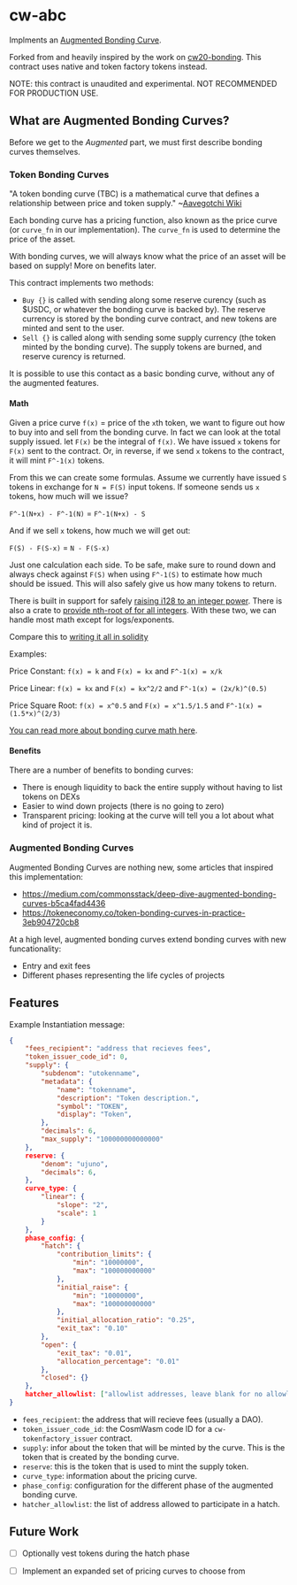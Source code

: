 # cw-abc

Implments an [Augmented Bonding Curve](https://medium.com/commonsstack/deep-dive-augmented-bonding-curves-b5ca4fad4436).

Forked from and heavily inspired by the work on [cw20-bonding](https://github.com/cosmwasm/cw-tokens/tree/main/contracts/cw20-bonding). This contract uses native and token factory tokens instead.

NOTE: this contract is unaudited and experimental. NOT RECOMMENDED FOR PRODUCTION USE.

## What are Augmented Bonding Curves?
Before we get to the *Augmented* part, we must first describe bonding curves themselves.

### Token Bonding Curves

"A token bonding curve (TBC) is a mathematical curve that defines a relationship between price and token supply." ~[Aavegotchi Wiki](https://wiki.aavegotchi.com/en/curve)

Each bonding curve has a pricing function, also known as the price curve (or `curve_fn` in our implementation). The `curve_fn` is used to determine the price of the asset.

With bonding curves, we will always know what the price of an asset will be based on supply! More on benefits later.

This contract implements two methods:
- `Buy {}` is called with sending along some reserve curency (such as $USDC, or whatever the bonding curve is backed by). The reserve currency is stored by the bonding curve contract, and new tokens are minted and sent to the user.
- `Sell {}` is called along with sending some supply currency (the token minted by the bonding curve). The supply tokens are burned, and reserve curency is returned.

It is possible to use this contact as a basic bonding curve, without any of the augmented features.

#### Math

Given a price curve `f(x)` = price of the `x`th token, we want to figure out how to buy into and sell from the bonding curve. In fact we can look at the total supply issued. let `F(x)` be the integral of `f(x)`. We have issued `x` tokens for `F(x)` sent to the contract. Or, in reverse, if we send `x` tokens to the contract, it will mint `F^-1(x)` tokens.

From this we can create some formulas. Assume we currently have issued `S` tokens in exchange for `N = F(S)` input tokens. If someone sends us `x` tokens, how much will we issue?

`F^-1(N+x) - F^-1(N)` = `F^-1(N+x) - S`

And if we sell `x` tokens, how much we will get out:

`F(S) - F(S-x)` = `N - F(S-x)`

Just one calculation each side. To be safe, make sure to round down and always check against `F(S)` when using `F^-1(S)` to estimate how much should be issued. This will also safely give us how many tokens to return.

There is built in support for safely [raising i128 to an integer power](https://doc.rust-lang.org/std/primitive.i128.html#method.checked_pow). There is also a crate to [provide nth-root of for all integers](https://docs.rs/num-integer/0.1.43/num_integer/trait.Roots.html). With these two, we can handle most math except for logs/exponents.

Compare this to [writing it all in solidity](https://github.com/OpenZeppelin/openzeppelin-contracts/blob/7b7ff729b82ea73ea168e495d9c94cb901ae95ce/contracts/math/Power.sol)

Examples:

Price Constant: `f(x) = k` and `F(x) = kx` and `F^-1(x) = x/k`

Price Linear: `f(x) = kx` and `F(x) = kx^2/2` and `F^-1(x) = (2x/k)^(0.5)`

Price Square Root: `f(x) = x^0.5` and `F(x) = x^1.5/1.5` and `F^-1(x) = (1.5*x)^(2/3)`

[You can read more about bonding curve math here](https://yos.io/2018/11/10/bonding-curves/).

#### Benefits

There are a number of benefits to bonding curves:
- There is enough liquidity to back the entire supply without having to list tokens on DEXs
- Easier to wind down projects (there is no going to zero)
- Transparent pricing: looking at the curve will tell you a lot about what kind of project it is.

### Augmented Bonding Curves

Augmented Bonding Curves are nothing new, some articles that inspired this implementation:
- https://medium.com/commonsstack/deep-dive-augmented-bonding-curves-b5ca4fad4436
- https://tokeneconomy.co/token-bonding-curves-in-practice-3eb904720cb8

At a high level, augmented bonding curves extend bonding curves with new funcationality:
- Entry and exit fees
- Different phases representing the life cycles of projects

## Features

Example Instantiation message:

``` json
{
    "fees_recipient": "address that recieves fees",
    "token_issuer_code_id": 0,
    "supply": {
        "subdenom": "utokenname",
        "metadata": {
            "name": "tokenname",
            "description": "Token description.",
            "symbol": "TOKEN",
            "display": "Token",
        },
        "decimals": 6,
        "max_supply": "100000000000000"
    },
    reserve: {
        "denom": "ujuno",
        "decimals": 6,
    },
    curve_type: {
        "linear": {
            "slope": "2",
            "scale": 1
        }
    },
    phase_config: {
        "hatch": {
            "contribution_limits": {
                "min": "10000000",
                "max": "100000000000"
            },
            "initial_raise": {
                "min": "10000000",
                "max": "100000000000"
            },
            "initial_allocation_ratio": "0.25",
            "exit_tax": "0.10"
        },
        "open": {
            "exit_tax": "0.01",
            "allocation_percentage": "0.01"
        },
        "closed": {}
    },
    hatcher_allowlist: ["allowlist addresses, leave blank for no allowlist"],
}
```

- `fees_recipient`: the address that will recieve fees (usually a DAO).
- `token_issuer_code_id`: the CosmWasm code ID for a `cw-tokenfactory_issuer` contract.
- `supply`: infor about the token that will be minted by the curve. This is the token that is created by the bonding curve.
- `reserve`: this is the token that is used to mint the supply token.
- `curve_type`: information about the pricing curve.
- `phase_config`: configuration for the different phase of the augmented bonding curve.
- `hatcher_allowlist`: the list of address allowed to participate in a hatch.

## Future Work
- [ ] Optionally vest tokens during the hatch phase
- [ ] Implement an expanded set of pricing curves to choose from

